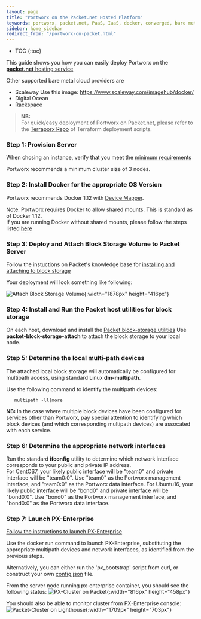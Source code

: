 ```yaml
---
layout: page
title: "Portworx on the Packet.net Hosted Platform"
keywords: portworx, packet.net, PaaS, IaaS, docker, converged, bare metal
sidebar: home_sidebar
redirect_from: "/portworx-on-packet.html"
---
```


* TOC
{:toc}

This guide shows you how you can easily deploy Portworx on the [**packet.net** hosting service](http://packet.net)

Other supported bare metal cloud providers are

* Scaleway Use this image: https://www.scaleway.com/imagehub/docker/
* Digital Ocean
* Rackspace

>**NB:**<br/> For quick/easy deployment of Portworx on Packet.net, please refer to the [Terraporx Repo](https://github.com/portworx/terraporx/tree/master/packet) of Terraform deployment scripts. 

### Step 1: Provision Server 
When chosing an instance, verify that you meet the [minimum requirements](/getting-started/px-enterprise.html#step-1-verify-requirements)

Portworx recommends a minimum cluster size of 3 nodes.

### Step 2: Install Docker for the appropriate OS Version 
Portworx recommends Docker 1.12 with [Device Mapper](https://docs.docker.com/engine/userguide/storagedriver/device-mapper-driver/#/configure-docker-with-devicemapper).

Note: Portworx requires Docker to allow shared mounts.  This is standard as of Docker 1.12.  
If you are running Docker without shared mounts, please follow the steps listed [here](/knowledgebase/shared-mount-propogation.html)

### Step 3: Deploy and Attach Block Storage Volume to Packet Server
Follow the instuctions on Packet's knowledge base for [installing and attaching to block storage](https://www.packet.net/help/kb/how-to-use-the-block-storage/)

Your deployment will look something like following:


![Attach Block Storage Volume](/images/block-storage-on-packet.png "Attach Block Storage Volume"){:width="1878px" height="416px"}

### Step 4: Install and Run the Packet host utilities for block storage 
On each host, download and install the [Packet block-storage utilities](https://github.com/packethost/packet-block-storage)
Use **packet-block-storage-attach** to attach the block storage to your local node.

### Step 5: Determine the local multi-path devices
The attached local block storage will automatically be configured for multipath access, using standard Linux **dm-multipath**.

Use the following command to identify the multipath devices:

```
   multipath -ll|more
```

**NB:**  In the case where multiple block devices have been configured for services other than Portworx, pay special attention to identifying 
which block devices (and which corresponding multipath devices) are assocated with each service.

### Step 6: Determine the appropriate network interfaces
Run the standard **ifconfig** utility to determine which network interface corresponds to your public and private IP address.  
For CentOS7, your likely public interface will be "team0" and private interface will be "team0:0".   Use "team0" as the Portworx management interface, and "team0:0" as the Portworx data interface.
For Ubuntu16, your likely public interface will be "bond0" and private interface will be "bond0:0".   Use "bond0" as the Portworx management interface, and "bond0:0" as the Portworx data interface.

### Step 7: Launch PX-Enterprise
[Follow the instructions to launch PX-Enterprise](/getting-started/px-enterprise.html)

Use the docker run command to launch PX-Enterprise, substituting the appropriate multipath devices and network interfaces, as identified from the previous steps.

Alternatively, you can either run the 'px_bootstrap' script from curl, or construct your own [config.json](/control/config-json.html) file.

From the server node running px-enterprise container, you should see the following status:
![PX-Cluster on Packet](/images/px-cluster-on-packet.png "PX-Cluster on Packet"){:width="816px" height="458px"}


You should also be able to monitor cluster from PX-Enterprise console:
![Packet-Cluster on Lighthouse](/images/packet-cluster-on-lighthouse.png "Packet-Cluster on Lighthouse"){:width="1709px" height="703px"}

